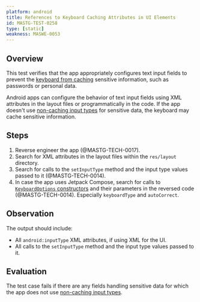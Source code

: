```yaml
---
platform: android
title: References to Keyboard Caching Attributes in UI Elements
id: MASTG-TEST-0258
type: [static]
weakness: MASWE-0053
---
```


## Overview

This test verifies that the app appropriately configures text input fields to prevent the [keyboard from caching](../../../Document/0x05d-Testing-Data-Storage.md#keyboard-cache) sensitive information, such as passwords or personal data.

Android apps can configure the behavior of text input fields using XML attributes in the layout files or programmatically in the code. If the app doesn't use [non-caching input types](../../../Document/0x05d-Testing-Data-Storage.md#non-caching-input-types) for sensitive data, the keyboard may cache sensitive information.

## Steps

1. Reverse engineer the app (@MASTG-TECH-0017).
2. Search for XML attributes in the layout files within the `res/layout` directory.
3. Search for calls to the `setInputType` method and the input type values passed to it (@MASTG-TECH-0014).
4. In case the app uses Jetpack Compose, search for calls to [`KeyboardOptions` constructors](https://developer.android.com/reference/kotlin/androidx/compose/foundation/text/KeyboardOptions#public-constructors_1) and their parameters in the reversed code (@MASTG-TECH-0014). Especially `keyboardType` and `autoCorrect`.

## Observation

The output should include:

- All `android:inputType` XML attributes, if using XML for the UI.
- All calls to the `setInputType` method and the input type values passed to it.

## Evaluation

The test case fails if there are any fields handling sensitive data for which the app does not use [non-caching input types](../../../Document/0x05d-Testing-Data-Storage.md#keyboard-cache).
